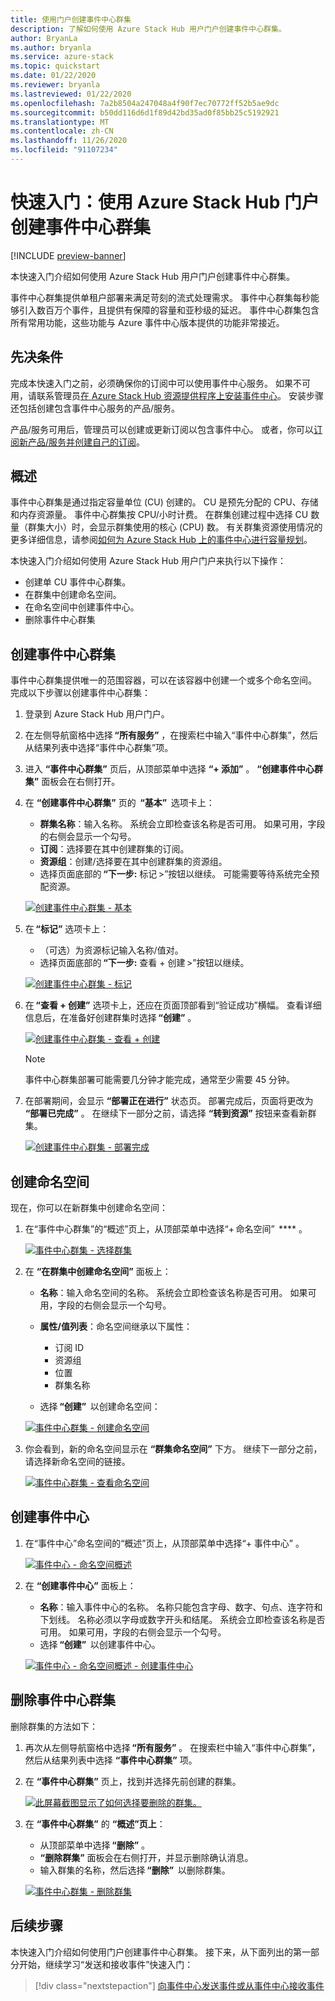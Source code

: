 ```yaml
---
title: 使用门户创建事件中心群集
description: 了解如何使用 Azure Stack Hub 用户门户创建事件中心群集。
author: BryanLa
ms.author: bryanla
ms.service: azure-stack
ms.topic: quickstart
ms.date: 01/22/2020
ms.reviewer: bryanla
ms.lastreviewed: 01/22/2020
ms.openlocfilehash: 7a2b8504a247048a4f90f7ec70772ff52b5ae9dc
ms.sourcegitcommit: b50dd116d6d1f89d42bd35ad0f85bb25c5192921
ms.translationtype: MT
ms.contentlocale: zh-CN
ms.lasthandoff: 11/26/2020
ms.locfileid: "91107234"
---
```

# <a name="quickstart-create-an-event-hubs-cluster-using-the-azure-stack-hub-portal"></a>快速入门：使用 Azure Stack Hub 门户创建事件中心群集

[!INCLUDE [preview-banner](../includes/event-hubs-preview.md)]

本快速入门介绍如何使用 Azure Stack Hub 用户门户创建事件中心群集。 

事件中心群集提供单租户部署来满足苛刻的流式处理需求。 事件中心群集每秒能够引入数百万个事件，且提供有保障的容量和亚秒级的延迟。 事件中心群集包含所有常用功能，这些功能与 Azure 事件中心版本提供的功能非常接近。

## <a name="prerequisites"></a>先决条件

完成本快速入门之前，必须确保你的订阅中可以使用事件中心服务。 如果不可用，请联系管理员[在 Azure Stack Hub 资源提供程序上安装事件中心](../operator/event-hubs-rp-overview.md)。 安装步骤还包括创建包含事件中心服务的产品/服务。 

产品/服务可用后，管理员可以创建或更新订阅以包含事件中心。 或者，你可以[订阅新产品/服务并创建自己的订阅](azure-stack-subscribe-services.md)。

## <a name="overview"></a>概述

事件中心群集是通过指定容量单位 (CU) 创建的。 CU 是预先分配的 CPU、存储和内存资源量。 事件中心群集按 CPU/小时计费。 在群集创建过程中选择 CU 数量（群集大小）时，会显示群集使用的核心 (CPU) 数。 有关群集资源使用情况的更多详细信息，请参阅[如何为 Azure Stack Hub 上的事件中心进行容量规划](../operator/event-hubs-rp-capacity-planning.md)。 

本快速入门介绍如何使用 Azure Stack Hub 用户门户来执行以下操作：
- 创建单 CU 事件中心群集。
- 在群集中创建命名空间。
- 在命名空间中创建事件中心。
- 删除事件中心群集

## <a name="create-an-event-hubs-cluster"></a>创建事件中心群集

事件中心群集提供唯一的范围容器，可以在该容器中创建一个或多个命名空间。 完成以下步骤以创建事件中心群集： 

1. 登录到 Azure Stack Hub 用户门户。
2. 在左侧导航窗格中选择 **“所有服务”** ，在搜索栏中输入“事件中心群集”，然后从结果列表中选择“事件中心群集”项。
3. 进入 **“事件中心群集”** 页后，从顶部菜单中选择 **“+ 添加”** 。 **“创建事件中心群集”** 面板会在右侧打开。
4. 在 **“创建事件中心群集”** 页的  **“基本”**  选项卡上：  
   - **群集名称**：输入名称。 系统会立即检查该名称是否可用。 如果可用，字段的右侧会显示一个勾号。 
   - **订阅**：选择要在其中创建群集的订阅。 
   - **资源组**：创建/选择要在其中创建群集的资源组。 
   - 选择页面底部的 **“下一步:** 标记 >”按钮以继续。 可能需要等待系统完全预配资源。 

   [![创建事件中心群集 - 基本](media/event-hubs-quickstart-cluster-portal/1-create-cluster-basics.png)](media/event-hubs-quickstart-cluster-portal/1-create-cluster-basics.png#lightbox)

5. 在 **“标记”** 选项卡上： 
   - （可选）为资源标记输入名称/值对。  
   - 选择页面底部的 **“下一步:** 查看 + 创建 >”按钮以继续。 

   [![创建事件中心群集 - 标记](media/event-hubs-quickstart-cluster-portal/1-create-cluster-tags.png)](media/event-hubs-quickstart-cluster-portal/1-create-cluster-tags.png#lightbox)

6. 在 **“查看 + 创建”** 选项卡上，还应在页面顶部看到“验证成功”横幅。 查看详细信息后，在准备好创建群集时选择 **“创建”** 。 

   [![创建事件中心群集 - 查看 + 创建](media/event-hubs-quickstart-cluster-portal/1-create-cluster-review.png)](media/event-hubs-quickstart-cluster-portal/1-create-cluster-review.png#lightbox)

   >[!NOTE]
   > 事件中心群集部署可能需要几分钟才能完成，通常至少需要 45 分钟。

7. 在部署期间，会显示 **“部署正在进行”** 状态页。 部署完成后，页面将更改为 **“部署已完成”** 。 在继续下一部分之前，请选择 **“转到资源”** 按钮来查看新群集。

   [![创建事件中心群集 - 部署完成](media/event-hubs-quickstart-cluster-portal/1-deployment-complete.png)](media/event-hubs-quickstart-cluster-portal/1-deployment-complete.png#lightbox)


## <a name="create-a-namespace"></a>创建命名空间

现在，你可以在新群集中创建命名空间：

1. 在“事件中心群集”的“概述”页上，从顶部菜单中选择“+ 命名空间”  **** 。 

   [![事件中心群集 - 选择群集](media/event-hubs-quickstart-cluster-portal/2-view-cluster.png)](media/event-hubs-quickstart-cluster-portal/2-view-cluster.png#lightbox)

2. 在 **“在群集中创建命名空间”** 面板上：

   - **名称**：输入命名空间的名称。 系统会立即检查该名称是否可用。 如果可用，字段的右侧会显示一个勾号。 
   - **属性/值列表**：命名空间继承以下属性： 
     - 订阅 ID 
     - 资源组 
     - 位置 
     - 群集名称 

   - 选择 **“创建”**  以创建命名空间：

   [![事件中心群集 - 创建命名空间](media/event-hubs-quickstart-cluster-portal/2-view-cluster-create-namespace.png)](media/event-hubs-quickstart-cluster-portal/2-view-cluster-create-namespace.png#lightbox)

3. 你会看到，新的命名空间显示在 **“群集命名空间”** 下方。 继续下一部分之前，请选择新命名空间的链接。 

   [![事件中心群集 - 查看命名空间](media/event-hubs-quickstart-cluster-portal/2-view-cluster-with-namespace.png)](media/event-hubs-quickstart-cluster-portal/2-view-cluster-with-namespace.png#lightbox)

## <a name="create-an-event-hub"></a>创建事件中心

1. 在“事件中心”命名空间的“概述”页上，从顶部菜单中选择“+ 事件中心”  。  

   [![事件中心 - 命名空间概述](media/event-hubs-quickstart-cluster-portal/3-event-hubs-namespace-overview.png)](media/event-hubs-quickstart-cluster-portal/3-event-hubs-namespace-overview.png#lightbox)

2. 在 **“创建事件中心”** 面板上：
   - **名称**：输入事件中心的名称。 名称只能包含字母、数字、句点、连字符和下划线。 名称必须以字母或数字开头和结尾。 系统会立即检查该名称是否可用。 如果可用，字段的右侧会显示一个勾号。
   - 选择 **“创建”**  以创建事件中心。

   [![事件中心 - 命名空间概述 - 创建事件中心](media/event-hubs-quickstart-cluster-portal/3-event-hubs-namespace-overview-create-event-hub.png)](media/event-hubs-quickstart-cluster-portal/3-event-hubs-namespace-overview-create-event-hub.png#lightbox)

## <a name="delete-an-event-hubs-cluster"></a>删除事件中心群集

删除群集的方法如下：

1. 再次从左侧导航窗格中选择 **“所有服务”** 。 在搜索栏中输入“事件中心群集”，然后从结果列表中选择 **“事件中心群集”** 项。
2. 在 **“事件中心群集”** 页上，找到并选择先前创建的群集。

   [![此屏幕截图显示了如何选择要删除的群集。](media/event-hubs-quickstart-cluster-portal/4-delete-cluster-clusters.png)](media/event-hubs-quickstart-cluster-portal/4-delete-cluster-clusters.png#lightbox)

3. 在 **“事件中心群集”** 的 **“概述”页上**：
   - 从顶部菜单中选择 **“删除”** 。  
   - **“删除群集”** 面板会在右侧打开，并显示删除确认消息。 
   - 输入群集的名称，然后选择 **“删除”**  以删除群集。 

   [![事件中心群集 - 删除群集](media/event-hubs-quickstart-cluster-portal/4-delete-cluster-delete.png)](media/event-hubs-quickstart-cluster-portal/4-delete-cluster-delete.png#lightbox)

## <a name="next-steps"></a>后续步骤

本快速入门介绍如何使用门户创建事件中心群集。 接下来，从下面列出的第一部分开始，继续学习“发送和接收事件”快速入门：  

> [!div class="nextstepaction"]
> [向事件中心发送事件或从事件中心接收事件](/azure/event-hubs/get-started-dotnet-standard-send-v2)
